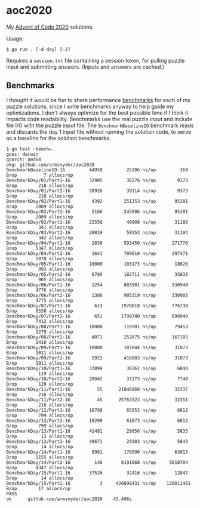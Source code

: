 # aoc2020

My [Advent of Code 2020](https://adventofcode.com/2020) solutions.

Usage:

```shell
$ go run . [-d day] [-2]
```

Requires a `session.txt` file containing a session token, for pulling puzzle input and submitting answers.
(Inputs and answers are cached.)

## Benchmarks

I thought it would be fun to share performance [benchmarks](https://golang.org/pkg/testing/#hdr-Benchmarks)
for each of my puzzle solutions, since I write benchmarks anyway to help guide my optimizations.
I don't always optimize for the best possible time if I think it impacts code readability.
Benchmarks use the real puzzle input and include file I/O with the puzzle input file.
The `BenchmarkBaselineIO` benchmark reads and discards the day 1 input file without running the
solution code, to serve as a baseline for the solution benchmarks.

```
$ go test -bench=.
goos: darwin
goarch: amd64
pkg: github.com/armsnyder/aoc2020
BenchmarkBaselineIO-16    	   44950	     25206 ns/op	     369 B/op	       7 allocs/op
BenchmarkDay/01/Part1-16  	   32905	     36276 ns/op	    9373 B/op	     218 allocs/op
BenchmarkDay/01/Part2-16  	   28926	     39114 ns/op	    9373 B/op	     218 allocs/op
BenchmarkDay/02/Part1-16  	    4392	    251253 ns/op	   95181 B/op	    2009 allocs/op
BenchmarkDay/02/Part2-16  	    5166	    245086 ns/op	   95181 B/op	    2009 allocs/op
BenchmarkDay/03/Part1-16  	   23556	     49908 ns/op	   31186 B/op	     341 allocs/op
BenchmarkDay/03/Part2-16  	   20019	     59153 ns/op	   31194 B/op	     342 allocs/op
BenchmarkDay/04/Part1-16  	    2030	    593450 ns/op	  271770 B/op	    5347 allocs/op
BenchmarkDay/04/Part2-16  	    1641	    709610 ns/op	  297471 B/op	    5878 allocs/op
BenchmarkDay/05/Part1-16  	   10000	    103173 ns/op	   18626 B/op	     893 allocs/op
BenchmarkDay/05/Part2-16  	    6789	    182711 ns/op	   35035 B/op	     905 allocs/op
BenchmarkDay/06/Part1-16  	    1254	    883501 ns/op	  330940 B/op	    4776 allocs/op
BenchmarkDay/06/Part2-16  	    1306	    905319 ns/op	  330905 B/op	    4775 allocs/op
BenchmarkDay/07/Part1-16  	     613	   1978018 ns/op	  776738 B/op	    8538 allocs/op
BenchmarkDay/07/Part2-16  	     651	   1799740 ns/op	  690940 B/op	    7412 allocs/op
BenchmarkDay/08/Part1-16  	   10000	    119701 ns/op	   79453 B/op	    1279 allocs/op
BenchmarkDay/08/Part2-16  	    4071	    252675 ns/op	  167185 B/op	    1416 allocs/op
BenchmarkDay/09/Part1-16  	   10000	    107844 ns/op	   31073 B/op	    1011 allocs/op
BenchmarkDay/09/Part2-16  	    2923	    416603 ns/op	   31073 B/op	    1011 allocs/op
BenchmarkDay/10/Part1-16  	   33099	     36761 ns/op	    6844 B/op	     119 allocs/op
BenchmarkDay/10/Part2-16  	   28045	     37273 ns/op	    7740 B/op	     120 allocs/op
BenchmarkDay/11/Part1-16  	      55	  21846868 ns/op	   32337 B/op	     216 allocs/op
BenchmarkDay/11/Part2-16  	      45	  25763523 ns/op	   32351 B/op	     216 allocs/op
BenchmarkDay/12/Part1-16  	   18768	     65053 ns/op	    6812 B/op	     799 allocs/op
BenchmarkDay/12/Part2-16  	   19299	     61873 ns/op	    6812 B/op	     799 allocs/op
BenchmarkDay/13/Part1-16  	   41491	     29056 ns/op	    5835 B/op	      13 allocs/op
BenchmarkDay/13/Part2-16  	   40671	     29303 ns/op	    5843 B/op	      14 allocs/op
BenchmarkDay/14/Part1-16  	    6981	    170990 ns/op	   63015 B/op	    1155 allocs/op
BenchmarkDay/14/Part2-16  	     148	   8191668 ns/op	 5610704 B/op	    4347 allocs/op
BenchmarkDay/15/Part1-16  	   37526	     32416 ns/op	   12847 B/op	      14 allocs/op
BenchmarkDay/15/Part2-16  	       3	 426698431 ns/op	120011461 B/op	      17 allocs/op
PASS
ok  	github.com/armsnyder/aoc2020	45.496s
```
